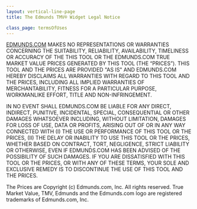 ```yaml
---
layout: vertical-line-page
title: The Edmunds TMV® Widget Legal Notice

class_page: termsOfUses
---
```


[EDMUNDS.COM](http://www.edmunds.com) MAKES NO REPRESENTATIONS OR WARRANTIES CONCERNING THE SUITABILITY, RELIABILITY, AVAILABILITY, TIMELINESS OR ACCURACY OF THE THIS TOOL OR THE EDMUNDS.COM TRUE MARKET VALUE PRICES GENERATED BY THIS TOOL (THE “PRICES”).  THIS TOOL AND THE PRICES ARE PROVIDED "AS IS" AND EDMUNDS.COM HEREBY DISCLAIMS ALL WARRANTIES WITH REGARD TO THIS TOOL AND THE PRICES, INCLUDING ALL IMPLIED WARRANTIES OF MERCHANTABILITY, FITNESS FOR A PARTICULAR PURPOSE, WORKMANLIKE EFFORT, TITLE AND NON-INFRINGEMENT.

IN NO EVENT SHALL EDMUNDS.COM BE LIABLE FOR ANY DIRECT, INDIRECT, PUNITIVE, INCIDENTAL, SPECIAL, CONSEQUENTIAL OR OTHER DAMAGES WHATSOEVER INCLUDING, WITHOUT LIMITATION, DAMAGES FOR LOSS OF USE, DATA OR PROFITS, ARISING OUT OF OR IN ANY WAY CONNECTED WITH (I) THE USE OR PERFORMANCE OF THIS TOOL OR THE PRICES, (II) THE DELAY OR INABILITY TO USE THIS TOOL OR THE PRICES, WHETHER BASED ON CONTRACT, TORT, NEGLIGENCE, STRICT LIABILITY OR OTHERWISE, EVEN IF EDMUNDS.COM HAS BEEN ADVISED OF THE POSSIBILITY OF SUCH DAMAGES.  IF YOU ARE DISSATISFIED WITH THIS TOOL OR THE PRICES, OR WITH ANY OF THESE TERMS, YOUR SOLE AND EXCLUSIVE REMEDY IS TO DISCONTINUE THE USE OF THIS TOOL AND THE PRICES.

The Prices are Copyright (c) Edmunds.com, Inc.  All rights reserved. True Market Value, TMV, Edmunds and the Edmunds.com logo are registered trademarks of Edmunds.com, Inc.